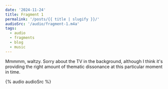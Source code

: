 ```yaml
---
date: '2024-11-24'
title: Fragment 1
permalink: '/posts/{{ title | slugify }}/'
audioSrc: '/audio/fragment-1.m4a'
tags:
  - audio
  - fragments
  - blog
  - music
---
```


Mmmmm, waltzy. Sorry about the TV in the background, although I think it's providing the right amount of thematic
dissonance at this particular moment in time.

<!-- split -->

{% audio audioSrc %}
